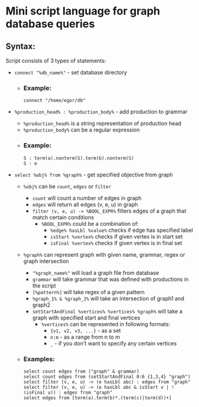 # Mini script language for graph database queries #

## Syntax: ##

Script consists of 3 types of statements:

- `connect "%db_name%"` - set database directory
    - ### Example: 
        ```
        connect "/home/egor/db"
        ```

- `%production_head% : %production_body%` - add production to grammar
    - `%production_head%` is a string representation of production head
    - `%production_body%` can be a regular expression
    - ### Example: 
        ```
        S : term(a).nonterm(S).term(b).nonterm(S)
        S : e
        ```

- `select %obj% from %graph%` - get specified objective from graph
    - `%obj%` can be `count`, `edges` or `filter`
        - `count` will count a number of edges in graph
        - `edges` will return all edges (v, e, u) in graph
        - `filter (v, e, u) -> %BOOL_EXPR%` filters edges of a graph that match certain conditions
            - `%BOOL_EXPR%` could be a combination of:
                - `%edge% hasLbl %value%` checks if edge has specified label
                - `isStart %vertex%` checks if given vertex is in start set
                - `isFinal %vertex%` checks if given vertex is in final set

    - `%graph%` can represent graph with given name, grammar, regex or graph intersection
        - `"%graph_name%"` will load a graph file from database
        - `grammar` will take grammar that was defined with productions in the script
        - `[%pattern%]` will take regex of a given pattern 
        - `%graph_1% & %graph_2%` will take an intersection of graph1 and graph2
        - `setStartAndFinal %vertices% %vertices% %graph%` will take a graph with specified start and final vertices
            - `%vertices%` can be represented in following formats:
                - `{v1, v2, v3, ...}` - as a set
                - `n:m` - as a range from n to m
                - `_` - if you don't want to specify any certain vertices

    - ### Examples:
        ```
        select count edges from ("graph" & grammar)
        select count edges from (setStartAndFinal 0:6 {1,3,4} "graph")
        select filter (v, e, u) -> (e hasLbl abc) : edges from "graph"
        select filter (v, e, u) -> (e hasLbl abc & isStart v | !(isFinal u)) : edges from "graph"
        select edges from [term(a).term(b)*.(term(c)|term(d))+]
        ```
        